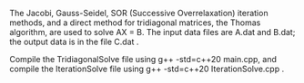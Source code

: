 The Jacobi, Gauss-Seidel, SOR (Successive Overrelaxation) iteration methods, and a direct method for tridiagonal matrices, the Thomas algorithm, are used to solve AX = B. The input data  files are A.dat and B.dat; the output data is in the file C.dat .

Compile the TridiagonalSolve file using g++ -std=c++20 main.cpp, and compile the IterationSolve file using g++ -std=c++20 IterationSolve.cpp .
